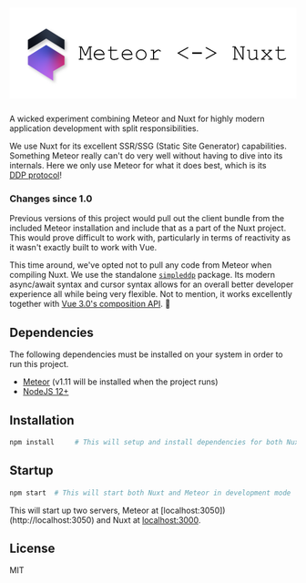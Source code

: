 # ![Meteor-Nuxt](.github/assets/logo-alt.png)
A wicked experiment combining Meteor and Nuxt for highly modern application development with split responsibilities.

We use Nuxt for its excellent SSR/SSG (Static Site Generator) capabilities. Something Meteor really can't do very well
without having to dive into its internals. Here we only use Meteor for what it does best, which is its  
[DDP protocol](https://github.com/meteor/meteor/blob/devel/packages/ddp/DDP.md)!

### Changes since 1.0
Previous versions of this project would pull out the client bundle from the included Meteor installation and include
that as a part of the Nuxt project. This would prove difficult to work with, particularly in terms of reactivity
as it wasn't exactly built to work with Vue.

This time around, we've opted not to pull any code from Meteor when compiling Nuxt. We use the standalone 
[`simpleddp`](https://github.com/Gregivy/simpleddp) package. Its modern async/await syntax and cursor syntax allows for
an overall better developer experience all while being very flexible. Not to mention, it works excellently together
with [Vue 3.0's composition API](https://composition-api.vuejs.org/). 🙏 

## Dependencies
The following dependencies must be installed on your system in order to run this project.
- [Meteor](https://www.meteor.com/install) (v1.11 will be installed when the project runs)
- [NodeJS 12+](https://nodejs.org/en/)


## Installation
```bash
npm install     # This will setup and install dependencies for both Nuxt and Meteor 
```

## Startup
```bash
npm start  # This will start both Nuxt and Meteor in development mode
```
This will start up two servers, Meteor at [localhost:3050])(http://localhost:3050) and Nuxt at
[localhost:3000](http://localhost:3000).

## License
MIT